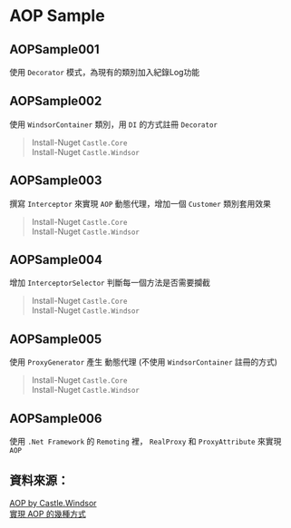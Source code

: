 # AOP Sample
## AOPSample001
使用 `Decorator` 模式，為現有的類別加入紀錄Log功能

## AOPSample002
使用 `WindsorContainer` 類別，用 `DI` 的方式註冊 `Decorator`
> Install-Nuget `Castle.Core`  
> Install-Nuget `Castle.Windsor`  

## AOPSample003
撰寫 `Interceptor` 來實現 `AOP` 動態代理，增加一個 `Customer` 類別套用效果
> Install-Nuget `Castle.Core`  
> Install-Nuget `Castle.Windsor`  

## AOPSample004
增加 `InterceptorSelector` 判斷每一個方法是否需要攔截
> Install-Nuget `Castle.Core`  
> Install-Nuget `Castle.Windsor`  

## AOPSample005
使用 `ProxyGenerator` 產生 動態代理 (不使用 `WindsorContainer` 註冊的方式)
> Install-Nuget `Castle.Core`  
> Install-Nuget `Castle.Windsor`  

## AOPSample006
使用 `.Net Framework` 的 `Remoting` 裡， `RealProxy` 和 `ProxyAttribute` 來實現 `AOP`

## 資料來源：
[AOP by Castle.Windsor](https://dotblogs.com.tw/hatelove/2014/05/04/implementation-aop-by-castle_windsor)  
[實現 AOP 的幾種方式](https://www.cnblogs.com/zuowj/p/7501896.html)  